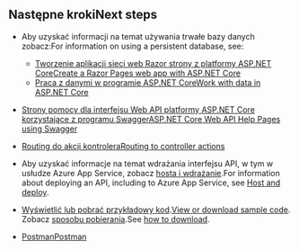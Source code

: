 ## <a name="next-steps"></a><span data-ttu-id="b0c1c-101">Następne kroki</span><span class="sxs-lookup"><span data-stu-id="b0c1c-101">Next steps</span></span>

* <span data-ttu-id="b0c1c-102">Aby uzyskać informacji na temat używania trwałe bazy danych zobacz:</span><span class="sxs-lookup"><span data-stu-id="b0c1c-102">For information on using a persistent database, see:</span></span>

  * [<span data-ttu-id="b0c1c-103">Tworzenie aplikacji sieci web Razor strony z platformy ASP.NET Core</span><span class="sxs-lookup"><span data-stu-id="b0c1c-103">Create a Razor Pages web app with ASP.NET Core</span></span>](xref:tutorials/index)
  * [<span data-ttu-id="b0c1c-104">Praca z danymi w programie ASP.NET Core</span><span class="sxs-lookup"><span data-stu-id="b0c1c-104">Work with data in ASP.NET Core</span></span>](xref:data/index)
  
* [<span data-ttu-id="b0c1c-105">Strony pomocy dla interfejsu Web API platformy ASP.NET Core korzystające z programu Swagger</span><span class="sxs-lookup"><span data-stu-id="b0c1c-105">ASP.NET Core Web API Help Pages using Swagger</span></span>](xref:tutorials/web-api-help-pages-using-swagger)
* [<span data-ttu-id="b0c1c-106">Routing do akcji kontrolera</span><span class="sxs-lookup"><span data-stu-id="b0c1c-106">Routing to controller actions</span></span>](xref:mvc/controllers/routing)
* <span data-ttu-id="b0c1c-107">Aby uzyskać informacje na temat wdrażania interfejsu API, w tym w usłudze Azure App Service, zobacz [hosta i wdrażanie](xref:host-and-deploy/index).</span><span class="sxs-lookup"><span data-stu-id="b0c1c-107">For information about deploying an API, including to Azure App Service, see [Host and deploy](xref:host-and-deploy/index).</span></span>
* <span data-ttu-id="b0c1c-108">[Wyświetlić lub pobrać przykładowy kod](https://github.com/aspnet/Docs/tree/master/aspnetcore/tutorials/first-web-api/sample).</span><span class="sxs-lookup"><span data-stu-id="b0c1c-108">[View or download sample code](https://github.com/aspnet/Docs/tree/master/aspnetcore/tutorials/first-web-api/sample).</span></span> <span data-ttu-id="b0c1c-109">Zobacz [sposobu pobierania](xref:tutorials/index#how-to-download-a-sample).</span><span class="sxs-lookup"><span data-stu-id="b0c1c-109">See [how to download](xref:tutorials/index#how-to-download-a-sample).</span></span>
* [<span data-ttu-id="b0c1c-110">Postman</span><span class="sxs-lookup"><span data-stu-id="b0c1c-110">Postman</span></span>](https://www.getpostman.com/)

